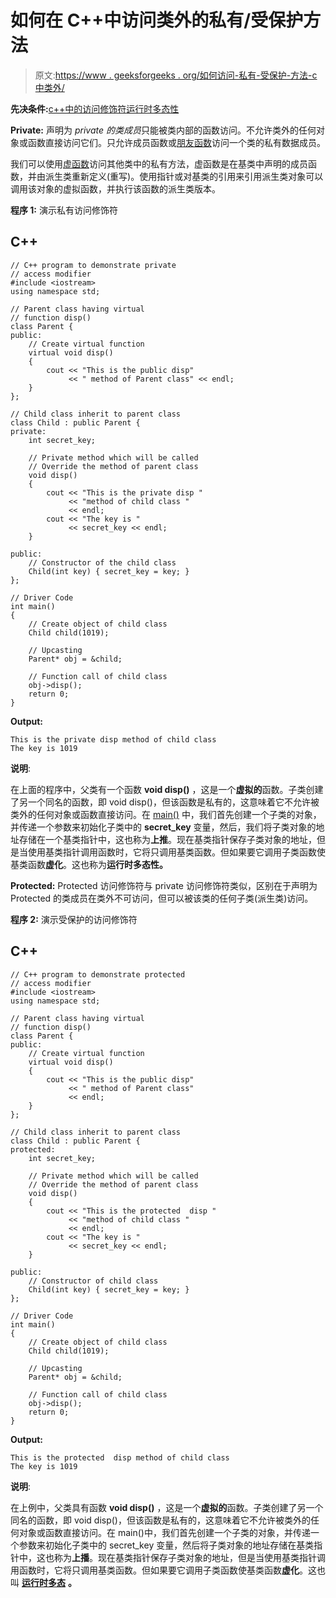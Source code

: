 # 如何在 C++中访问类外的私有/受保护方法

> 原文:[https://www . geeksforgeeks . org/如何访问-私有-受保护-方法-c 中类外/](https://www.geeksforgeeks.org/how-to-access-private-protected-method-outside-a-class-in-c/)

**先决条件:**[c++中的访问修饰符](https://www.geeksforgeeks.org/access-modifiers-in-c/)[运行时多态性](https://www.geeksforgeeks.org/polymorphism-in-c/)

**Private:** 声明为 *private 的类成员*只能被类内部的函数访问。不允许类外的任何对象或函数直接访问它们。只允许成员函数或[朋友函数](https://www.geeksforgeeks.org/friend-class-function-cpp/)访问一个类的私有数据成员。

我们可以使用[虚函数](https://www.geeksforgeeks.org/pure-virtual-functions-and-abstract-classes/)访问其他类中的私有方法，虚函数是在基类中声明的成员函数，并由派生类重新定义(重写)。使用指针或对基类的引用来引用派生类对象可以调用该对象的虚拟函数，并执行该函数的派生类版本。

**程序 1:** 演示私有访问修饰符

## C++

```
// C++ program to demonstrate private
// access modifier
#include <iostream>
using namespace std;

// Parent class having virtual
// function disp()
class Parent {
public:
    // Create virtual function
    virtual void disp()
    {
        cout << "This is the public disp"
             << " method of Parent class" << endl;
    }
};

// Child class inherit to parent class
class Child : public Parent {
private:
    int secret_key;

    // Private method which will be called
    // Override the method of parent class
    void disp()
    {
        cout << "This is the private disp "
             << "method of child class "
             << endl;
        cout << "The key is "
             << secret_key << endl;
    }

public:
    // Constructor of the child class
    Child(int key) { secret_key = key; }
};

// Driver Code
int main()
{
    // Create object of child class
    Child child(1019);

    // Upcasting
    Parent* obj = &child;

    // Function call of child class
    obj->disp();
    return 0;
}
```

**Output:** 

```
This is the private disp method of child class 
The key is 1019
```

**说明**:

在上面的程序中，父类有一个函数 **void disp()** ，这是一个**虚拟的**函数。子类创建了另一个同名的函数，即 void disp()，但该函数是私有的，这意味着它不允许被类外的任何对象或函数直接访问。在 [main()](https://www.geeksforgeeks.org/executing-main-in-c-behind-the-scene/) 中，我们首先创建一个子类的对象，并传递一个参数来初始化子类中的 **secret_key** 变量，然后，我们将子类对象的地址存储在一个基类指针中，这也称为**上推**。现在基类指针保存子类对象的地址，但是当使用基类指针调用函数时，它将只调用基类函数。但如果要它调用子类函数使基类函数**虚化**。这也称为**运行时多态性。**

**Protected:** Protected 访问修饰符与 private 访问修饰符类似，区别在于声明为 Protected 的类成员在类外不可访问，但可以被该类的任何子类(派生类)访问。

**程序 2:** 演示受保护的访问修饰符

## C++

```
// C++ program to demonstrate protected
// access modifier
#include <iostream>
using namespace std;

// Parent class having virtual
// function disp()
class Parent {
public:
    // Create virtual function
    virtual void disp()
    {
        cout << "This is the public disp"
             << " method of Parent class"
             << endl;
    }
};

// Child class inherit to parent class
class Child : public Parent {
protected:
    int secret_key;

    // Private method which will be called
    // Override the method of parent class
    void disp()
    {
        cout << "This is the protected  disp "
             << "method of child class "
             << endl;
        cout << "The key is "
             << secret_key << endl;
    }

public:
    // Constructor of child class
    Child(int key) { secret_key = key; }
};

// Driver Code
int main()
{
    // Create object of child class
    Child child(1019);

    // Upcasting
    Parent* obj = &child;

    // Function call of child class
    obj->disp();
    return 0;
}
```

**Output:** 

```
This is the protected  disp method of child class 
The key is 1019
```

**说明**:

在上例中，父类具有函数 **void disp()** ，这是一个**虚拟的**函数。子类创建了另一个同名的函数，即 void disp()，但该函数是私有的，这意味着它不允许被类外的任何对象或函数直接访问。在 main()中，我们首先创建一个子类的对象，并传递一个参数来初始化子类中的 secret_key 变量，然后将子类对象的地址存储在基类指针中，这也称为**上播**。现在基类指针保存子类对象的地址，但是当使用基类指针调用函数时，它将只调用基类函数。但如果要它调用子类函数使基类函数**虚化**。这也叫 [**运行时多态**](https://www.geeksforgeeks.org/virtual-functions-and-runtime-polymorphism-in-c-set-1-introduction/) **。**